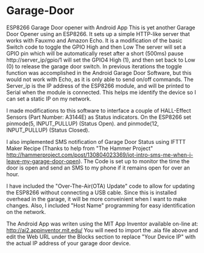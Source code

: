# Garage-Door
ESP8266 Garage Door opener with Android App
This is yet another Garage Door Opener using an ESP8266. It sets up a simple HTTP-like server that works with Fauxmo and Amazon Echo.
It is a modification of the basic Switch code to toggle the GPIO High and then Low
The server will set a GPIO pin which will be automatically reset after a short (500ms) pause
http://server_ip/gpio/1 will set the GPIO4 High (1), and then set back to Low (0) to release the garage door switch. 
In previous iterations the toggle function was accomplished in the Android Garage Door Software, 
but this would not work with Echo, as it is only able to send on/off commands. The Server_ip is the IP address of 
the ESP8266 module, and will be printed to Serial when the module is connected. This helps me identify the device so
I can set a static IP on my network.

I made modifications to this software to interface a couple of HALL-Effect Sensors (Part Number: A3144E) as Status indicators. 
On the ESP8266 set pinmode(5, INPUT_PULLUP) (Status Open). and pinmode(12, INPUT_PULLUP) (Status Closed).

I also implemented SMS notification of Garage Door Status using IFTTT Maker Recipe (Thanks to help from "The Hammer Project" http://hammerproject.com/post/130804023369/iot-intro-sms-me-when-i-leave-my-garage-door-open).  The Code is set up to monitor the time the door is open and send an SMS to my phone if it remains open for over an hour. 

I have included the "Over-The-Air(OTA) Update" code to allow for updating the ESP8266 without 
connecting a USB cable. Since this is installed overhead in the garage, it will be more conveinient when 
I want to make changes. Also, I included "Host Name" programming for easy identification on the network.

The Android App was writen using the MIT App Inventor available on-line at: http://ai2.appinventor.mit.edu/
You will need to import the .aia file above and edit the Web URL under the Blocks section to replace "Your Device IP" 
with the actual IP address of your garage door device.
